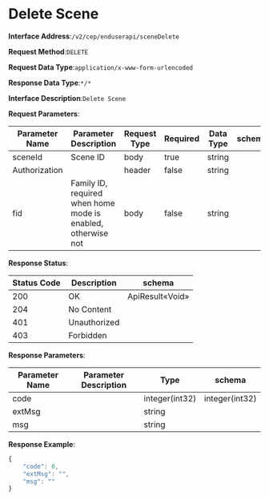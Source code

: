 # Delete Scene


**Interface Address**:`/v2/cep/enduserapi/sceneDelete`


**Request Method**:`DELETE`


**Request Data Type**:`application/x-www-form-urlencoded`


**Response Data Type**:`*/*`


**Interface Description**:`Delete Scene`


**Request Parameters**:


| Parameter Name | Parameter Description                                   | Request Type | Required | Data Type | schema |
| -------------- | ------------------------------------------------------- | ------------ | -------- | --------- | ------ |
| sceneId        | Scene ID                                                | body         | true     | string    |        |
| Authorization  |                                                         | header       | false    | string    |        |
| fid            | Family ID, required when home mode is enabled, otherwise not | body         | false    | string    |        |


**Response Status**:


| Status Code | Description  | schema          |
| ----------- | ------------ | --------------- |
| 200         | OK           | ApiResult«Void» |
| 204         | No Content   |                 |
| 401         | Unauthorized |                 |
| 403         | Forbidden    |                 |


**Response Parameters**:


| Parameter Name | Parameter Description | Type           | schema         |
| -------------- | --------------------- | -------------- | -------------- |
| code           |                      | integer(int32) | integer(int32) |
| extMsg         |                      | string         |                |
| msg            |                      | string         |                |


**Response Example**:
```javascript
{
	"code": 0,
	"extMsg": "",
	"msg": ""
}
```
